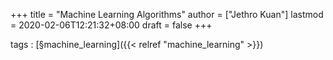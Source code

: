 +++
title = "Machine Learning Algorithms"
author = ["Jethro Kuan"]
lastmod = 2020-02-06T12:21:32+08:00
draft = false
+++

tags
: [§machine\_learning]({{< relref "machine_learning" >}})
